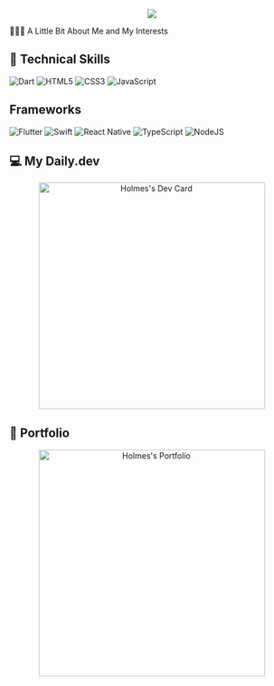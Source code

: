 <p align="center">
  <img src="https://capsule-render.vercel.app/api?text=Holmes!🤗&animation=fadeIn&type=waving&color=gradient&height=100"/>
</p>
<p>👨🏻‍💻  A Little Bit About Me and My Interests</p>



## 💼 Technical Skills
![Dart](https://img.shields.io/badge/dart-%230175C2.svg?style=for-the-badge&logo=dart&logoColor=white)
![HTML5](https://img.shields.io/badge/html5-%23E34F26.svg?style=for-the-badge&logo=html5&logoColor=white)
![CSS3](https://img.shields.io/badge/css3-%231572B6.svg?style=for-the-badge&logo=css3&logoColor=white)
![JavaScript](https://img.shields.io/badge/javascript-%23323330.svg?style=for-the-badge&logo=javascript&logoColor=%23F7DF1E)
## Frameworks
![Flutter](https://img.shields.io/badge/Flutter-%2302569B.svg?style=for-the-badge&logo=Flutter&logoColor=white)
![Swift](https://img.shields.io/badge/swift-F54A2A?style=for-the-badge&logo=swift&logoColor=white)
![React Native](https://img.shields.io/badge/react_native-%2320232a.svg?style=for-the-badge&logo=react&logoColor=%2361DAFB)
![TypeScript](https://img.shields.io/badge/typescript-%23007ACC.svg?style=for-the-badge&logo=typescript&logoColor=white)
![NodeJS](https://img.shields.io/badge/node.js-6DA55F?style=for-the-badge&logo=node.js&logoColor=white)

## 💻 My Daily.dev
<p align="center">
  <a href="https://app.daily.dev/bin01012000"><img src="https://api.daily.dev/devcards/96f1f10b4a604a5081a0fe2d529f4cb6.png?r=wsu" width="400" alt="Holmes's Dev Card"/></a>
</p>

## 🙈 Portfolio

<p align="center">
  <a href="https://portfolio-nguyenduonganhhuy.vercel.app/" target="_blank"><img src="[https://api.daily.dev/devcards/96f1f10b4a604a5081a0fe2d529f4cb6.png?r=wsu](https://scontent.fsgn8-4.fna.fbcdn.net/v/t31.18172-8/23735980_967640086722767_3775265885611917919_o.jpg?_nc_cat=108&ccb=1-7&_nc_sid=7a1959&_nc_ohc=0crUOklIZ8UAX_mZeS6&_nc_ht=scontent.fsgn8-4.fna&oh=00_AfA1oLHMk7w7LqfPrVg2jzccDgnB5TSHG1xXUmDPxkeqQA&oe=658BFD42)https://scontent.fsgn8-4.fna.fbcdn.net/v/t31.18172-8/23735980_967640086722767_3775265885611917919_o.jpg?_nc_cat=108&ccb=1-7&_nc_sid=7a1959&_nc_ohc=0crUOklIZ8UAX_mZeS6&_nc_ht=scontent.fsgn8-4.fna&oh=00_AfA1oLHMk7w7LqfPrVg2jzccDgnB5TSHG1xXUmDPxkeqQA&oe=658BFD42" width="400" alt="Holmes's Portfolio"/></a>
</p>
